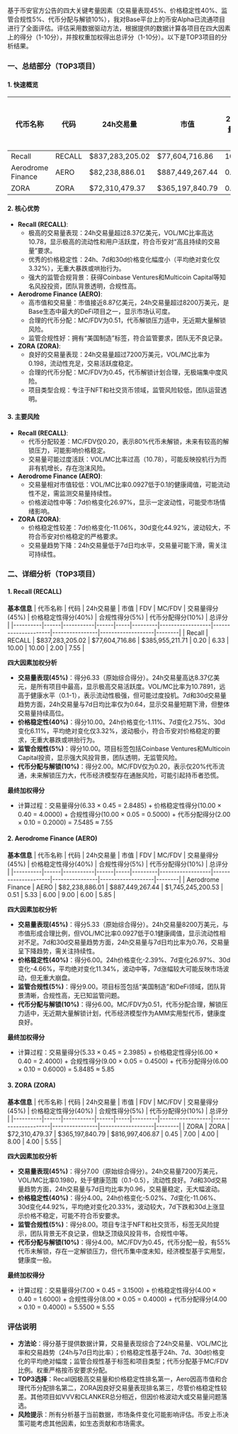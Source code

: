 基于币安官方公告的四大关键考量因素（交易量表现45%、价格稳定性40%、监管合规性5%、代币分配与解锁10%），我对Base平台上的币安Alpha已流通项目进行了全面评估。评估采用数据驱动方法，根据提供的数据计算各项目在四大因素上的得分（1-10分），并按权重加权得出总评分（1-10分）。以下是TOP3项目的分析结果。

### 一、总结部分（TOP3项目）

#### 1. 快速概览
| 代币名称 | 代码 | 24h交易量 | 市值 | 24h交易量/市值 | FDV | MC/FDV | 总评分(1-10分) |
|----------|------|-----------|------|----------------|-----|---------|----------------|
| Recall | RECALL | $837,283,205.02 | $77,604,716.86 | 10.7891 | $385,955,211.71 | 0.20 | 7.55 |
| Aerodrome Finance | AERO | $82,238,886.01 | $887,449,267.44 | 0.0927 | $1,745,245,200.53 | 0.51 | 5.85 |
| ZORA | ZORA | $72,310,479.37 | $365,197,840.79 | 0.1980 | $816,997,406.87 | 0.45 | 5.55 |

#### 2. 核心优势
- **Recall (RECALL)**:
  - 极高的交易量表现：24h交易量超过8.37亿美元，VOL/MC比率高达10.78，显示极高的流动性和用户活跃度，符合币安对“高且持续的交易量”要求。
  - 优秀的价格稳定性：24h、7d和30d价格变化幅度小（平均绝对变化仅3.32%），无重大暴跌或哄抬行为。
  - 强大的监管合规背景：获得Coinbase Ventures和Multicoin Capital等知名风投投资，团队背景透明，合规性高。
- **Aerodrome Finance (AERO)**:
  - 高市值和交易量：市值接近8.87亿美元，24h交易量超过8200万美元，是Base生态中最大的DeFi项目之一，显示市场认可度。
  - 合理的代币分配：MC/FDV为0.51，代币解锁压力适中，无近期大量解锁风险。
  - 监管合规性好：拥有“美国制造”标签，符合监管要求，团队无不良记录。
- **ZORA (ZORA)**:
  - 良好的交易量表现：24h交易量超过7200万美元，VOL/MC比率为0.198，流动性充足，交易活跃度稳定。
  - 合理的代币分配：MC/FDV为0.45，代币解锁计划合理，无极端集中度风险。
  - 项目类型合规：专注于NFT和社交货币领域，监管风险较低，团队运营透明。

#### 3. 主要风险
- **Recall (RECALL)**:
  - 代币分配较差：MC/FDV仅0.20，表示80%代币未解锁，未来有较高的解锁压力，可能影响价格稳定。
  - 交易量可能过度活跃：VOL/MC比率过高（10.78），可能反映投机行为而非有机增长，存在泡沫风险。
- **Aerodrome Finance (AERO)**:
  - 交易量相对市值较低：VOL/MC比率0.0927低于0.1的健康阈值，可能流动性不足，需监测交易量持续性。
  - 价格波动性中等：7d价格变化26.97%，显示一定波动性，可能受市场情绪影响。
- **ZORA (ZORA)**:
  - 价格稳定性较差：7d价格变化-11.06%，30d变化44.92%，波动较大，不符合币安对价格稳定的严格要求。
  - 交易量趋势下降：24h交易量低于7d日均水平，交易量可能下滑，需关注可持续性。

### 二、详细分析（TOP3项目）

#### 1. Recall (RECALL)
**基本信息**
| 代币名称 | 代码 | 24h交易量 | 市值 | FDV | MC/FDV | 交易量得分(45%) | 价格稳定性得分(40%) | 合规性得分(5%) | 代币分配得分(10%) | 总评分 |
|----------|------|-----------|------|-----|---------|------------------|---------------------|----------------|-------------------|--------|
| Recall | RECALL | $837,283,205.02 | $77,604,716.86 | $385,955,211.71 | 0.20 | 6.33 | 10.00 | 10.00 | 2.00 | 7.55 |

**四大因素加权分析**
- **交易量表现(45%)**：得分6.33（原始综合得分）。24h交易量高达8.37亿美元，是所有项目中最高，显示极高交易活跃度。VOL/MC比率为10.7891，远高于健康水平（0.1-1），表示流动性极强，但可能过度投机。7d和30d交易量趋势方面，24h交易量与7d日均比率仅为0.64，显示交易量短期下滑，但整体交易量持续高位。
- **价格稳定性(40%)**：得分10.00。24h价格变化-1.11%、7d变化2.75%、30d变化6.11%，平均绝对变化仅3.32%，波动极小，符合币安对价格稳定的要求，无重大暴跌或哄抬行为。
- **监管合规性(5%)**：得分10.00。项目标签包括Coinbase Ventures和Multicoin Capital投资，显示强大风投背景，团队透明，无监管风险。
- **代币分配与解锁(10%)**：得分2.00。MC/FDV仅为0.20，表示仅20%代币流通，未来解锁压力大，代币经济模型存在通胀风险，可能引起持币者恐慌。

**最终加权得分**
- 计算过程：交易量得分(6.33 × 0.45 = 2.8485) + 价格稳定性得分(10.00 × 0.40 = 4.0000) + 合规性得分(10.00 × 0.05 = 0.5000) + 代币分配得分(2.00 × 0.10 = 0.2000) = 7.5485 ≈ 7.55

#### 2. Aerodrome Finance (AERO)
**基本信息**
| 代币名称 | 代码 | 24h交易量 | 市值 | FDV | MC/FDV | 交易量得分(45%) | 价格稳定性得分(40%) | 合规性得分(5%) | 代币分配得分(10%) | 总评分 |
|----------|------|-----------|------|-----|---------|------------------|---------------------|----------------|-------------------|--------|
| Aerodrome Finance | AERO | $82,238,886.01 | $887,449,267.44 | $1,745,245,200.53 | 0.51 | 5.33 | 6.00 | 9.00 | 6.00 | 5.85 |

**四大因素加权分析**
- **交易量表现(45%)**：得分5.33（原始综合得分）。24h交易量8200万美元，与市值形成合理比例，但VOL/MC比率0.0927低于0.1健康阈值，显示流动性相对不足。7d和30d交易量趋势方面，24h交易量与7d日均比率为0.76，交易量呈下降趋势，需关注持续性。
- **价格稳定性(40%)**：得分6.00。24h价格变化-2.39%、7d变化26.97%、30d变化-4.66%，平均绝对变化11.34%，波动中等，7d涨幅较大可能反映市场波动，但无重大崩盘。
- **监管合规性(5%)**：得分9.00。项目标签包括“美国制造”和DeFi领域，团队背景清晰，合规性高，无已知监管问题。
- **代币分配与解锁(10%)**：得分6.00。MC/FDV为0.51，代币分配合理，解锁压力适中，无近期大量解锁计划，代币经济模型作为AMM实用型代币，健康度良好。

**最终加权得分**
- 计算过程：交易量得分(5.33 × 0.45 = 2.3985) + 价格稳定性得分(6.00 × 0.40 = 2.4000) + 合规性得分(9.00 × 0.05 = 0.4500) + 代币分配得分(6.00 × 0.10 = 0.6000) = 5.8485 ≈ 5.85

#### 3. ZORA (ZORA)
**基本信息**
| 代币名称 | 代码 | 24h交易量 | 市值 | FDV | MC/FDV | 交易量得分(45%) | 价格稳定性得分(40%) | 合规性得分(5%) | 代币分配得分(10%) | 总评分 |
|----------|------|-----------|------|-----|---------|------------------|---------------------|----------------|-------------------|--------|
| ZORA | ZORA | $72,310,479.37 | $365,197,840.79 | $816,997,406.87 | 0.45 | 7.00 | 4.00 | 8.00 | 4.00 | 5.55 |

**四大因素加权分析**
- **交易量表现(45%)**：得分7.00（原始综合得分）。24h交易量7200万美元，VOL/MC比率0.1980，处于健康范围（0.1-0.5），流动性良好。7d和30d交易量趋势方面，24h交易量与7d日均比率为0.96，交易量稳定，无大幅波动。
- **价格稳定性(40%)**：得分4.00。24h价格变化-5.02%、7d变化-11.06%、30d变化44.92%，平均绝对变化20.33%，波动较大，7d下跌和30d上涨显示价格不稳定，可能不符合币安要求。
- **监管合规性(5%)**：得分8.00。项目专注于NFT和社交货币，标签无风险提示，团队背景无不良记录，但缺乏顶级风投背书，合规性中等。
- **代币分配与解锁(10%)**：得分4.00。MC/FDV为0.45，代币分配一般，有55%代币未解锁，存在一定解锁压力，但代币集中度未知，经济模型基于实用型，健康度一般。

**最终加权得分**
- 计算过程：交易量得分(7.00 × 0.45 = 3.1500) + 价格稳定性得分(4.00 × 0.40 = 1.6000) + 合规性得分(8.00 × 0.05 = 0.4000) + 代币分配得分(4.00 × 0.10 = 0.4000) = 5.5500 ≈ 5.55

### 评估说明
- **方法论**：得分基于提供数据计算，交易量表现综合了24h交易量、VOL/MC比率和交易趋势（24h与7d日均比率）；价格稳定性基于24h、7d、30d价格变化的平均绝对幅度；监管合规性基于标签和项目类型；代币分配基于MC/FDV比例。权重严格按币安要求分配。
- **TOP3选择**：Recall因极高交易量和价格稳定性排名第一，Aero因高市值和合理代币分配排名第二，ZORA因良好交易量表现排名第三，尽管价格稳定性较差。其他项目如VVV和CLANKER总分相近，但因价格波动大或交易量问题落选。
- **风险提示**：所有分析基于当前数据，市场条件变化可能影响评估。币安上币决策可能考虑其他因素，如生态贡献和市场需求。